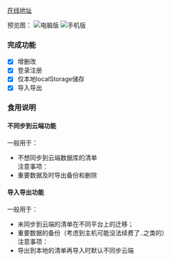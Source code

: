 [在线地址](https://www.amenging.xyz/vue-todo)

预览图：
![电脑版](http://wx2.sinaimg.cn/mw690/005QPjztgy1fujr7obqbdj310w0jrq3a.jpg)
![手机版](http://wx3.sinaimg.cn/mw690/005QPjztgy1fujr99aci8j308k0f8wef.jpg)

### 完成功能
- [x] 增删改
- [x] 登录注册
- [x] 仅本地localStorage储存
- [x] 导入导出
### 食用说明
#### 不同步到云端功能
一般用于：
- 不想同步到云端数据库的清单  
注意事项：
- 重要数据及时导出备份和删除
#### 导入导出功能
一般用于：
- 未同步到云端的清单在不同平台上的迁移；
- 重要数据的备份（考虑到主机可能没法续费了..之类的）  
注意事项：
- 导出到本地的清单再导入时默认不同步云端